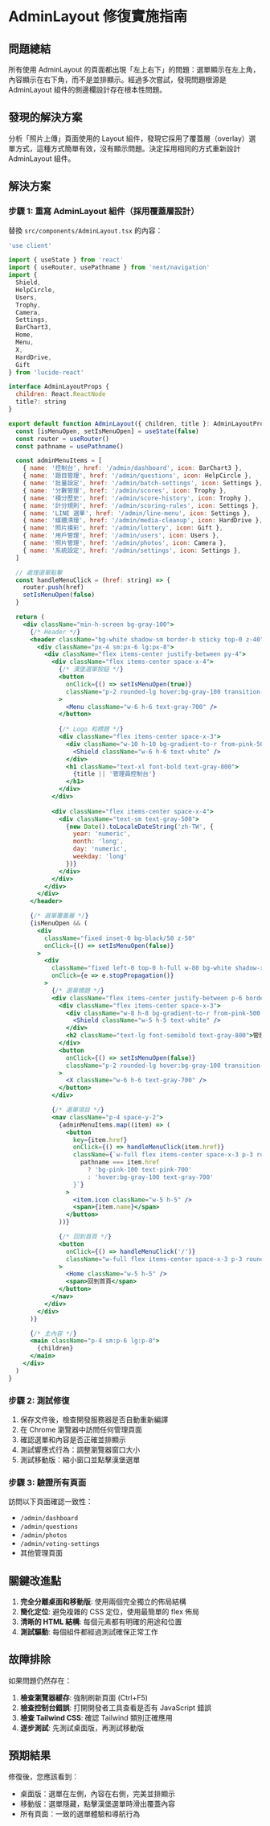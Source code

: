 # AdminLayout 修復實施指南

## 問題總結

所有使用 AdminLayout 的頁面都出現「左上右下」的問題：選單顯示在左上角，內容顯示在右下角，而不是並排顯示。經過多次嘗試，發現問題根源是 AdminLayout 組件的側邊欄設計存在根本性問題。

## 發現的解決方案

分析「照片上傳」頁面使用的 Layout 組件，發現它採用了覆蓋層（overlay）選單方式，這種方式簡單有效，沒有顯示問題。決定採用相同的方式重新設計 AdminLayout 組件。

## 解決方案

### 步驟 1: 重寫 AdminLayout 組件（採用覆蓋層設計）

替換 `src/components/AdminLayout.tsx` 的內容：

```jsx
'use client'

import { useState } from 'react'
import { useRouter, usePathname } from 'next/navigation'
import {
  Shield,
  HelpCircle,
  Users,
  Trophy,
  Camera,
  Settings,
  BarChart3,
  Home,
  Menu,
  X,
  HardDrive,
  Gift
} from 'lucide-react'

interface AdminLayoutProps {
  children: React.ReactNode
  title?: string
}

export default function AdminLayout({ children, title }: AdminLayoutProps) {
  const [isMenuOpen, setIsMenuOpen] = useState(false)
  const router = useRouter()
  const pathname = usePathname()

  const adminMenuItems = [
    { name: '控制台', href: '/admin/dashboard', icon: BarChart3 },
    { name: '題目管理', href: '/admin/questions', icon: HelpCircle },
    { name: '批量設定', href: '/admin/batch-settings', icon: Settings },
    { name: '分數管理', href: '/admin/scores', icon: Trophy },
    { name: '積分歷史', href: '/admin/score-history', icon: Trophy },
    { name: '計分規則', href: '/admin/scoring-rules', icon: Settings },
    { name: 'LINE 選單', href: '/admin/line-menu', icon: Settings },
    { name: '媒體清理', href: '/admin/media-cleanup', icon: HardDrive },
    { name: '照片摸彩', href: '/admin/lottery', icon: Gift },
    { name: '用戶管理', href: '/admin/users', icon: Users },
    { name: '照片管理', href: '/admin/photos', icon: Camera },
    { name: '系統設定', href: '/admin/settings', icon: Settings },
  ]

  // 處理選單點擊
  const handleMenuClick = (href: string) => {
    router.push(href)
    setIsMenuOpen(false)
  }

  return (
    <div className="min-h-screen bg-gray-100">
      {/* Header */}
      <header className="bg-white shadow-sm border-b sticky top-0 z-40">
        <div className="px-4 sm:px-6 lg:px-8">
          <div className="flex items-center justify-between py-4">
            <div className="flex items-center space-x-4">
              {/* 漢堡選單按鈕 */}
              <button
                onClick={() => setIsMenuOpen(true)}
                className="p-2 rounded-lg hover:bg-gray-100 transition-colors"
              >
                <Menu className="w-6 h-6 text-gray-700" />
              </button>
              
              {/* Logo 和標題 */}
              <div className="flex items-center space-x-3">
                <div className="w-10 h-10 bg-gradient-to-r from-pink-500 to-purple-500 rounded-full flex items-center justify-center">
                  <Shield className="w-6 h-6 text-white" />
                </div>
                <h1 className="text-xl font-bold text-gray-800">
                  {title || '管理員控制台'}
                </h1>
              </div>
            </div>
            
            <div className="flex items-center space-x-4">
              <div className="text-sm text-gray-500">
                {new Date().toLocaleDateString('zh-TW', {
                  year: 'numeric',
                  month: 'long',
                  day: 'numeric',
                  weekday: 'long'
                })}
              </div>
            </div>
          </div>
        </div>
      </header>

      {/* 選單覆蓋層 */}
      {isMenuOpen && (
        <div
          className="fixed inset-0 bg-black/50 z-50"
          onClick={() => setIsMenuOpen(false)}
        >
          <div
            className="fixed left-0 top-0 h-full w-80 bg-white shadow-xl transform transition-transform"
            onClick={e => e.stopPropagation()}
          >
            {/* 選單標題 */}
            <div className="flex items-center justify-between p-6 border-b border-gray-200">
              <div className="flex items-center space-x-3">
                <div className="w-8 h-8 bg-gradient-to-r from-pink-500 to-purple-500 rounded-full flex items-center justify-center">
                  <Shield className="w-5 h-5 text-white" />
                </div>
                <h2 className="text-lg font-semibold text-gray-800">管理員選單</h2>
              </div>
              <button
                onClick={() => setIsMenuOpen(false)}
                className="p-2 rounded-lg hover:bg-gray-100 transition-colors"
              >
                <X className="w-6 h-6 text-gray-700" />
              </button>
            </div>

            {/* 選單項目 */}
            <nav className="p-4 space-y-2">
              {adminMenuItems.map((item) => (
                <button
                  key={item.href}
                  onClick={() => handleMenuClick(item.href)}
                  className={`w-full flex items-center space-x-3 p-3 rounded-lg transition-colors text-left ${
                    pathname === item.href
                      ? 'bg-pink-100 text-pink-700'
                      : 'hover:bg-gray-100 text-gray-700'
                  }`}
                >
                  <item.icon className="w-5 h-5" />
                  <span>{item.name}</span>
                </button>
              ))}

              {/* 回到首頁 */}
              <button
                onClick={() => handleMenuClick('/')}
                className="w-full flex items-center space-x-3 p-3 rounded-lg transition-colors text-left hover:bg-gray-100 text-gray-700"
              >
                <Home className="w-5 h-5" />
                <span>回到首頁</span>
              </button>
            </nav>
          </div>
        </div>
      )}

      {/* 主內容 */}
      <main className="p-4 sm:p-6 lg:p-8">
        {children}
      </main>
    </div>
  )
}
```

### 步驟 2: 測試修復

1. 保存文件後，檢查開發服務器是否自動重新編譯
2. 在 Chrome 瀏覽器中訪問任何管理頁面
3. 確認選單和內容是否正確並排顯示
4. 測試響應式行為：調整瀏覽器窗口大小
5. 測試移動版：縮小窗口並點擊漢堡選單

### 步驟 3: 驗證所有頁面

訪問以下頁面確認一致性：
- `/admin/dashboard`
- `/admin/questions`
- `/admin/photos`
- `/admin/voting-settings`
- 其他管理頁面

## 關鍵改進點

1. **完全分離桌面和移動版**: 使用兩個完全獨立的佈局結構
2. **簡化定位**: 避免複雜的 CSS 定位，使用最簡單的 flex 佈局
3. **清晰的 HTML 結構**: 每個元素都有明確的用途和位置
4. **測試驅動**: 每個組件都經過測試確保正常工作

## 故障排除

如果問題仍然存在：

1. **檢查瀏覽器緩存**: 強制刷新頁面 (Ctrl+F5)
2. **檢查控制台錯誤**: 打開開發者工具查看是否有 JavaScript 錯誤
3. **檢查 Tailwind CSS**: 確認 Tailwind 類別正確應用
4. **逐步測試**: 先測試桌面版，再測試移動版

## 預期結果

修復後，您應該看到：
- 桌面版：選單在左側，內容在右側，完美並排顯示
- 移動版：選單隱藏，點擊漢堡選單時滑出覆蓋內容
- 所有頁面：一致的選單體驗和導航行為